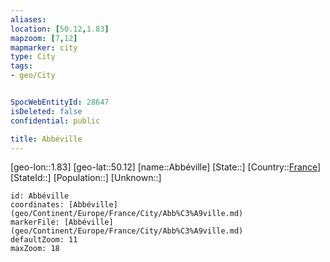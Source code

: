 ```yaml
---
aliases: 
location: [50.12,1.83]
mapzoom: [7,12] 
mapmarker: city 
type: City
tags:
- geo/City


SpocWebEntityId: 28647
isDeleted: false
confidential: public

title: Abbéville
---
```

[geo-lon::1.83]
[geo-lat::50.12]
[name::Abbéville]
[State::]
[Country::[France](geo/Continent/Europe/France.md)]
[StateId::]
[Population::]
[Unknown::]


```leaflet
id: Abbéville
coordinates: [Abbéville](geo/Continent/Europe/France/City/Abb%C3%A9ville.md)
markerFile: [Abbéville](geo/Continent/Europe/France/City/Abb%C3%A9ville.md)
defaultZoom: 11 
maxZoom: 18
```


